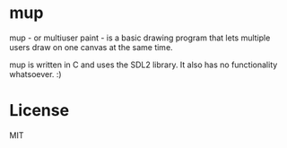 # mup 
mup - or multiuser paint - is a basic drawing program that lets multiple users draw on one canvas at the same time.

mup is written in C and uses the SDL2 library. It also has no functionality whatsoever. :)


# License
MIT

